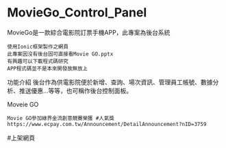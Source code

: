 # MovieGo_Control_Panel
MovieGo是一款綜合電影院訂票手機APP，此專案為後台系統

    使用Ionic框架製作之網頁
    此專案因沒有後台固可直接看Movie GO.pptx
    有興趣可以下載程式碼研究
    APP程式碼並不是本來開發故無放上
	
功能介紹
    後台作為供電影院便於新增、查詢、場次資訊、管理員工帳號、數據分析、推送優惠...等等，也可稱作後台控制面板。

	
Moveie GO

	Movie GO參加綠界金流創意競賽榮獲 #人氣獎
	https://www.ecpay.com.tw/Announcement/DetailAnnouncement?nID=3759

#上架網頁
